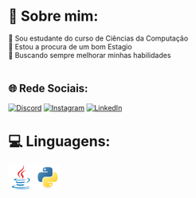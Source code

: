 # 💫 Sobre mim:
🔭 Sou estudante do curso de Ciências da Computação<br>👯 Estou a procura de um bom Estagio <br>🤝 Buscando sempre melhorar minhas habilidades<br><br>


## 🌐 Rede Sociais:
[![Discord](https://img.shields.io/badge/Discord-%237289DA.svg?logo=discord&logoColor=white)](https://discord.gg/ghF_) [![Instagram](https://img.shields.io/badge/Instagram-%23E4405F.svg?logo=Instagram&logoColor=white)](https://www.instagram.com/gutssz_/) [![LinkedIn](https://img.shields.io/badge/LinkedIn-%230077B5.svg?logo=linkedin&logoColor=white)](https://www.linkedin.com/in/gustavo-henrique-ferreira-santos-17464021b/) 

# 💻 Linguagens:
<img src="https://raw.githubusercontent.com/devicons/devicon/master/icons/java/java-original.svg" alt="Java" width="50" height="50"/> <img src="https://raw.githubusercontent.com/devicons/devicon/master/icons/python/python-original.svg" alt="Python" width="50" height="50"/>


<!-- Proudly created with GPRM ( https://gprm.itsvg.in ) -->
